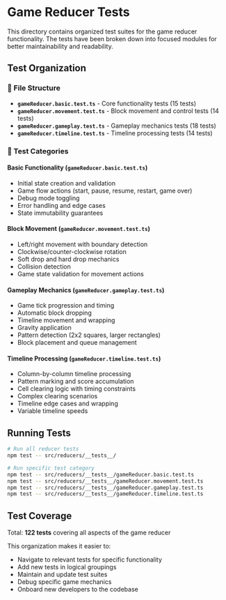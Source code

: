 # Game Reducer Tests

This directory contains organized test suites for the game reducer functionality. The tests have been broken down into focused modules for better maintainability and readability.

## Test Organization

### 📁 File Structure

- **`gameReducer.basic.test.ts`** - Core functionality tests (15 tests)
- **`gameReducer.movement.test.ts`** - Block movement and control tests (14 tests)  
- **`gameReducer.gameplay.test.ts`** - Gameplay mechanics tests (18 tests)
- **`gameReducer.timeline.test.ts`** - Timeline processing tests (14 tests)

### 🧪 Test Categories

#### Basic Functionality (`gameReducer.basic.test.ts`)
- Initial state creation and validation
- Game flow actions (start, pause, resume, restart, game over)
- Debug mode toggling
- Error handling and edge cases
- State immutability guarantees

#### Block Movement (`gameReducer.movement.test.ts`)
- Left/right movement with boundary detection
- Clockwise/counter-clockwise rotation
- Soft drop and hard drop mechanics
- Collision detection
- Game state validation for movement actions

#### Gameplay Mechanics (`gameReducer.gameplay.test.ts`)
- Game tick progression and timing
- Automatic block dropping
- Timeline movement and wrapping
- Gravity application
- Pattern detection (2x2 squares, larger rectangles)
- Block placement and queue management

#### Timeline Processing (`gameReducer.timeline.test.ts`)
- Column-by-column timeline processing
- Pattern marking and score accumulation
- Cell clearing logic with timing constraints
- Complex clearing scenarios
- Timeline edge cases and wrapping
- Variable timeline speeds

## Running Tests

```bash
# Run all reducer tests
npm test -- src/reducers/__tests__/

# Run specific test category
npm test -- src/reducers/__tests__/gameReducer.basic.test.ts
npm test -- src/reducers/__tests__/gameReducer.movement.test.ts
npm test -- src/reducers/__tests__/gameReducer.gameplay.test.ts
npm test -- src/reducers/__tests__/gameReducer.timeline.test.ts
```

## Test Coverage

Total: **122 tests** covering all aspects of the game reducer

This organization makes it easier to:
- Navigate to relevant tests for specific functionality
- Add new tests in logical groupings
- Maintain and update test suites
- Debug specific game mechanics
- Onboard new developers to the codebase 